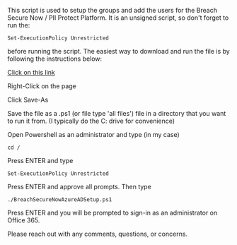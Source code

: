 This script is used to setup the groups and add the users for the Breach Secure Now / PII Protect Platform. It is an unsigned script, so don't forget to run the:
    
    Set-ExecutionPolicy Unrestricted

before running the script. The easiest way to download and run the file is by following the instructions below:


<a href="https://raw.githubusercontent.com/MFisher14/ITProductivity/main/PowerShell%20Scripts/Breach%20Secure%20Now%20and%20PII%20Protect%20Setup%20Scripts/BreachSecureNowAzureADSetup.ps1">Click on this link</a>

Right-Click on the page

Click Save-As

Save the file as a .ps1 (or file type 'all files') file in a directory that you want to run it from. (I typically do the C: drive for convenience)

Open Powershell as an administrator and type (in my case) 

    cd /
    
Press ENTER and type 

    Set-ExecutionPolicy Unrestricted
    
Press ENTER and approve all prompts. Then type

    ./BreachSecureNowAzureADSetup.ps1

Press ENTER and you will be prompted to sign-in as an administrator on Office 365.

Please reach out with any comments, questions, or concerns.
